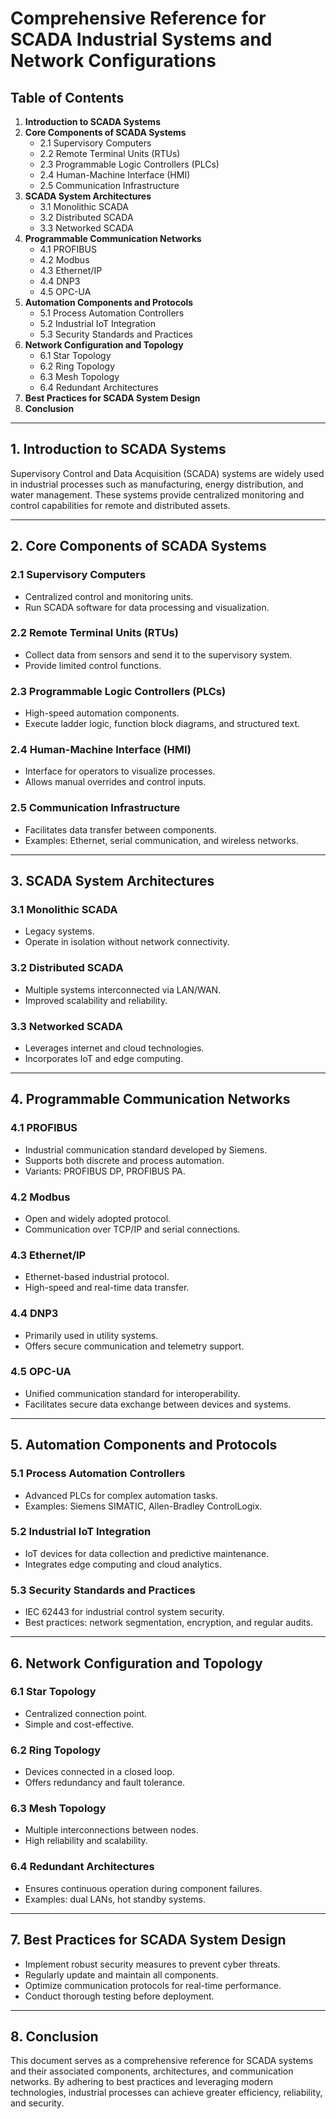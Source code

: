 # Comprehensive Reference for SCADA Industrial Systems and Network Configurations

## Table of Contents
1. **Introduction to SCADA Systems**
2. **Core Components of SCADA Systems**
   - 2.1 Supervisory Computers
   - 2.2 Remote Terminal Units (RTUs)
   - 2.3 Programmable Logic Controllers (PLCs)
   - 2.4 Human-Machine Interface (HMI)
   - 2.5 Communication Infrastructure
3. **SCADA System Architectures**
   - 3.1 Monolithic SCADA
   - 3.2 Distributed SCADA
   - 3.3 Networked SCADA
4. **Programmable Communication Networks**
   - 4.1 PROFIBUS
   - 4.2 Modbus
   - 4.3 Ethernet/IP
   - 4.4 DNP3
   - 4.5 OPC-UA
5. **Automation Components and Protocols**
   - 5.1 Process Automation Controllers
   - 5.2 Industrial IoT Integration
   - 5.3 Security Standards and Practices
6. **Network Configuration and Topology**
   - 6.1 Star Topology
   - 6.2 Ring Topology
   - 6.3 Mesh Topology
   - 6.4 Redundant Architectures
7. **Best Practices for SCADA System Design**
8. **Conclusion**

---

## 1. Introduction to SCADA Systems
Supervisory Control and Data Acquisition (SCADA) systems are widely used in industrial processes such as manufacturing, energy distribution, and water management. These systems provide centralized monitoring and control capabilities for remote and distributed assets.

---

## 2. Core Components of SCADA Systems
### 2.1 Supervisory Computers
- Centralized control and monitoring units.
- Run SCADA software for data processing and visualization.

### 2.2 Remote Terminal Units (RTUs)
- Collect data from sensors and send it to the supervisory system.
- Provide limited control functions.

### 2.3 Programmable Logic Controllers (PLCs)
- High-speed automation components.
- Execute ladder logic, function block diagrams, and structured text.

### 2.4 Human-Machine Interface (HMI)
- Interface for operators to visualize processes.
- Allows manual overrides and control inputs.

### 2.5 Communication Infrastructure
- Facilitates data transfer between components.
- Examples: Ethernet, serial communication, and wireless networks.

---

## 3. SCADA System Architectures
### 3.1 Monolithic SCADA
- Legacy systems.
- Operate in isolation without network connectivity.

### 3.2 Distributed SCADA
- Multiple systems interconnected via LAN/WAN.
- Improved scalability and reliability.

### 3.3 Networked SCADA
- Leverages internet and cloud technologies.
- Incorporates IoT and edge computing.

---

## 4. Programmable Communication Networks
### 4.1 PROFIBUS
- Industrial communication standard developed by Siemens.
- Supports both discrete and process automation.
- Variants: PROFIBUS DP, PROFIBUS PA.

### 4.2 Modbus
- Open and widely adopted protocol.
- Communication over TCP/IP and serial connections.

### 4.3 Ethernet/IP
- Ethernet-based industrial protocol.
- High-speed and real-time data transfer.

### 4.4 DNP3
- Primarily used in utility systems.
- Offers secure communication and telemetry support.

### 4.5 OPC-UA
- Unified communication standard for interoperability.
- Facilitates secure data exchange between devices and systems.

---

## 5. Automation Components and Protocols
### 5.1 Process Automation Controllers
- Advanced PLCs for complex automation tasks.
- Examples: Siemens SIMATIC, Allen-Bradley ControlLogix.

### 5.2 Industrial IoT Integration
- IoT devices for data collection and predictive maintenance.
- Integrates edge computing and cloud analytics.

### 5.3 Security Standards and Practices
- IEC 62443 for industrial control system security.
- Best practices: network segmentation, encryption, and regular audits.

---

## 6. Network Configuration and Topology
### 6.1 Star Topology
- Centralized connection point.
- Simple and cost-effective.

### 6.2 Ring Topology
- Devices connected in a closed loop.
- Offers redundancy and fault tolerance.

### 6.3 Mesh Topology
- Multiple interconnections between nodes.
- High reliability and scalability.

### 6.4 Redundant Architectures
- Ensures continuous operation during component failures.
- Examples: dual LANs, hot standby systems.

---

## 7. Best Practices for SCADA System Design
- Implement robust security measures to prevent cyber threats.
- Regularly update and maintain all components.
- Optimize communication protocols for real-time performance.
- Conduct thorough testing before deployment.

---

## 8. Conclusion
This document serves as a comprehensive reference for SCADA systems and their associated components, architectures, and communication networks. By adhering to best practices and leveraging modern technologies, industrial processes can achieve greater efficiency, reliability, and security.

